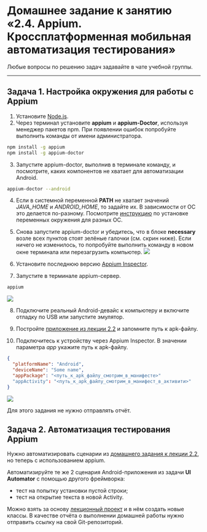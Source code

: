 # Домашнее задание к занятию «2.4. Appium. Кроссплатформенная мобильная автоматизация тестирования»

Любые вопросы по решению задач задавайте в чате учебной группы.

---

## Задача 1. Настройка окружения для работы с Appium

1. Установите [Node.js](https://nodejs.org/en/download/).
2. Через терминал установите **appium** и **appium-Doctor**, используя менеджер пакетов npm. При появлении ошибок попробуйте выполнить команды от имени администратора.
```bash
npm install -g appium
npm install -g appium-doctor
```
3. Запустите appium-doctor, выполнив в терминале команду, и посмотрите, каких компонентов не хватает для автоматизации Android.
```bash
appium-doctor --android
```
4. Если в системной переменной **PATH** не хватает значений *JAVA_HOME* и *ANDROID_HOME*, то задайте их. В зависимости от ОС это делается по-разному. Посмотрите [инструкцию](https://www.baeldung.com/java-home-on-windows-7-8-10-mac-os-x-linux) по установке переменных окружения для разных ОС.

5. Снова запустите appium-doctor и убедитесь, что в блоке **necessary** возле всех пунктов стоят зелёные галочки (см. скрин ниже). Если ничего не изменилось, то попробуйте выполнить команду в новом окне терминала или перезагрузить компьютер.
![](screenshots/appium-doctor-android.png)

6. Установите последнюю версию [Appium Inspector](https://github.com/appium/appium-inspector/releases).

7. Запустите в терминале appium-сервер.
```bash
appium
```
![](screenshots/appium.png)

8. Подключите реальный Android-девайс к компьютеру и включите отладку по USB или запустите эмулятор.

9. Постройте [приложение из лекции 2.2](https://github.com/netology-code/mqa-homeworks/tree/main/2.2%20UI%20Automator/sample) и запомните путь к apk-файлу.

10. Подключитесь к устройству через Appium Inspector. В значении параметра *app* укажите путь к apk-файлу.
```json
{
  "platformName": "Android",
  "deviceName": "Some name",
  "appPackage": "<путь_к_apk_файлу_смотрим_в_манифесте>"
  "appActivity": "<путь_к_apk_файлу_смотрим_в_манифест_в_активити>"
}

```
![](screenshots/appium-inspector.png)

Для этого задания не нужно отправлять отчёт.

## Задача 2. Автоматизация тестирования Appium

Нужно автоматизировать сценарии из [домашнего задания к лекции 2.2](https://github.com/netology-code/mqa-homeworks/blob/main/2.2%20UI%20Automator/2.2.md), но теперь с использованием appium.

Автоматизируйте те же 2 сценария Android-приложения из задачи **UI Automator** с помощью другого фреймворка:
- тест на попытку установки пустой строки;
- тест на открытие текста в новой Activity.

Можно взять за основу [лекционный проект](calculator-appium-tests) и в нём создать новые классы. В качестве отчёта о выполнении домашней работы нужно отправить ссылку на свой Git-репозиторий.
